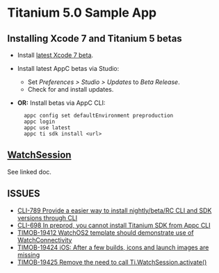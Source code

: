 # Titanium 5.0 Sample App

## Installing Xcode 7 and Titanium 5 betas

* Install [latest Xcode 7 beta](https://developer.apple.com/xcode/downloads/).

* Install latest AppC betas via Studio:

	* Set *Preferences > Studio > Updates* to *Beta Release*.
	* Check for and install updates.

* **OR:** Install betas via AppC CLI:

		appc config set defaultEnvironment preproduction
		appc login
		appc use latest
		appc ti sdk install <url>

## [WatchSession](docs/WatchSession.md)
See linked doc.

## ISSUES
* [CLI-789
Provide a easier way to install nightly/beta/RC CLI and SDK versions through CLI](https://jira.appcelerator.org/browse/CLI-789)
* [CLI-698
In preprod, you cannot install Titanium SDK from Appc CLI](https://jira.appcelerator.org/browse/CLI-698)
* [TIMOB-19412
WatchOS2 template should demonstrate use of WatchConnectivity](https://jira.appcelerator.org/browse/TIMOB-19412)
* [TIMOB-19424
iOS: After a few builds, icons and launch images are missing](https://jira.appcelerator.org/browse/TIMOB-19424)
* [TIMOB-19425
Remove the need to call Ti.WatchSession.activate()](https://jira.appcelerator.org/browse/TIMOB-19425)